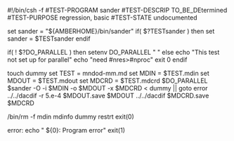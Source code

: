 #!/bin/csh -f
#TEST-PROGRAM sander
#TEST-DESCRIP TO_BE_DEtermined
#TEST-PURPOSE regression, basic
#TEST-STATE   undocumented

set sander = "${AMBERHOME}/bin/sander"
if( $?TESTsander ) then
    set sander = $TESTsander
endif

if( ! $?DO_PARALLEL ) then
    setenv DO_PARALLEL " "
else
    echo "This test not set up for parallel"
    echo "need #nres>#nproc"
    exit 0
endif

touch dummy
set TEST = mndod-mm.md
set MDIN = $TEST.mdin
set MDOUT = $TEST.mdout
set MDCRD = $TEST.mdcrd
$DO_PARALLEL $sander -O -i $MDIN -o $MDOUT -x $MDCRD < dummy || goto error
../../dacdif -r 5.e-4 $MDOUT.save $MDOUT
../../dacdif $MDCRD.save $MDCRD

/bin/rm -f mdin mdinfo dummy restrt
exit(0)

error:
echo "  ${0}:  Program error"
exit(1)









